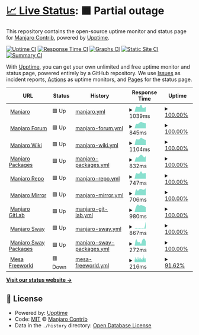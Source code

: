 # [📈 Live Status](https://uptime.manjaro.download): <!--live status--> **🟧 Partial outage**

This repository contains the open-source uptime monitor and status page for [Manjaro Contrib](https://uptime.manjaro.download), powered by [Upptime](https://github.com/upptime/upptime).

[![Uptime CI](https://github.com/manjaro-contrib/upptime/workflows/Uptime%20CI/badge.svg)](https://github.com/manjaro-contrib/upptime/actions?query=workflow%3A%22Uptime+CI%22)
[![Response Time CI](https://github.com/manjaro-contrib/upptime/workflows/Response%20Time%20CI/badge.svg)](https://github.com/manjaro-contrib/upptime/actions?query=workflow%3A%22Response+Time+CI%22)
[![Graphs CI](https://github.com/manjaro-contrib/upptime/workflows/Graphs%20CI/badge.svg)](https://github.com/manjaro-contrib/upptime/actions?query=workflow%3A%22Graphs+CI%22)
[![Static Site CI](https://github.com/manjaro-contrib/upptime/workflows/Static%20Site%20CI/badge.svg)](https://github.com/manjaro-contrib/upptime/actions?query=workflow%3A%22Static+Site+CI%22)
[![Summary CI](https://github.com/manjaro-contrib/upptime/workflows/Summary%20CI/badge.svg)](https://github.com/manjaro-contrib/upptime/actions?query=workflow%3A%22Summary+CI%22)

With [Upptime](https://upptime.js.org), you can get your own unlimited and free uptime monitor and status page, powered entirely by a GitHub repository. We use [Issues](https://github.com/manjaro-contrib/upptime/issues) as incident reports, [Actions](https://github.com/manjaro-contrib/upptime/actions) as uptime monitors, and [Pages](https://uptime.manjaro.download) for the status page.

<!--start: status pages-->
<!-- This summary is generated by Upptime (https://github.com/upptime/upptime) -->
<!-- Do not edit this manually, your changes will be overwritten -->
<!-- prettier-ignore -->
| URL | Status | History | Response Time | Uptime |
| --- | ------ | ------- | ------------- | ------ |
| <img alt="" src="https://icons.duckduckgo.com/ip3/manjaro.org.ico" height="13"> [Manjaro](https://manjaro.org) | 🟩 Up | [manjaro.yml](https://github.com/manjaro-contrib/upptime/commits/HEAD/history/manjaro.yml) | <details><summary><img alt="Response time graph" src="./graphs/manjaro/response-time-week.png" height="20"> 1039ms</summary><br><a href="https://status.manjaro.org/history/manjaro"><img alt="Response time 1429" src="https://img.shields.io/endpoint?url=https%3A%2F%2Fraw.githubusercontent.com%2Fmanjaro-contrib%2Fupptime%2FHEAD%2Fapi%2Fmanjaro%2Fresponse-time.json"></a><br><a href="https://status.manjaro.org/history/manjaro"><img alt="24-hour response time 1001" src="https://img.shields.io/endpoint?url=https%3A%2F%2Fraw.githubusercontent.com%2Fmanjaro-contrib%2Fupptime%2FHEAD%2Fapi%2Fmanjaro%2Fresponse-time-day.json"></a><br><a href="https://status.manjaro.org/history/manjaro"><img alt="7-day response time 1039" src="https://img.shields.io/endpoint?url=https%3A%2F%2Fraw.githubusercontent.com%2Fmanjaro-contrib%2Fupptime%2FHEAD%2Fapi%2Fmanjaro%2Fresponse-time-week.json"></a><br><a href="https://status.manjaro.org/history/manjaro"><img alt="30-day response time 1127" src="https://img.shields.io/endpoint?url=https%3A%2F%2Fraw.githubusercontent.com%2Fmanjaro-contrib%2Fupptime%2FHEAD%2Fapi%2Fmanjaro%2Fresponse-time-month.json"></a><br><a href="https://status.manjaro.org/history/manjaro"><img alt="1-year response time 1429" src="https://img.shields.io/endpoint?url=https%3A%2F%2Fraw.githubusercontent.com%2Fmanjaro-contrib%2Fupptime%2FHEAD%2Fapi%2Fmanjaro%2Fresponse-time-year.json"></a></details> | <details><summary><a href="https://status.manjaro.org/history/manjaro">100.00%</a></summary><a href="https://status.manjaro.org/history/manjaro"><img alt="All-time uptime 99.31%" src="https://img.shields.io/endpoint?url=https%3A%2F%2Fraw.githubusercontent.com%2Fmanjaro-contrib%2Fupptime%2FHEAD%2Fapi%2Fmanjaro%2Fuptime.json"></a><br><a href="https://status.manjaro.org/history/manjaro"><img alt="24-hour uptime 100.00%" src="https://img.shields.io/endpoint?url=https%3A%2F%2Fraw.githubusercontent.com%2Fmanjaro-contrib%2Fupptime%2FHEAD%2Fapi%2Fmanjaro%2Fuptime-day.json"></a><br><a href="https://status.manjaro.org/history/manjaro"><img alt="7-day uptime 100.00%" src="https://img.shields.io/endpoint?url=https%3A%2F%2Fraw.githubusercontent.com%2Fmanjaro-contrib%2Fupptime%2FHEAD%2Fapi%2Fmanjaro%2Fuptime-week.json"></a><br><a href="https://status.manjaro.org/history/manjaro"><img alt="30-day uptime 99.73%" src="https://img.shields.io/endpoint?url=https%3A%2F%2Fraw.githubusercontent.com%2Fmanjaro-contrib%2Fupptime%2FHEAD%2Fapi%2Fmanjaro%2Fuptime-month.json"></a><br><a href="https://status.manjaro.org/history/manjaro"><img alt="1-year uptime 99.31%" src="https://img.shields.io/endpoint?url=https%3A%2F%2Fraw.githubusercontent.com%2Fmanjaro-contrib%2Fupptime%2FHEAD%2Fapi%2Fmanjaro%2Fuptime-year.json"></a></details>
| <img alt="" src="https://icons.duckduckgo.com/ip3/forum.manjaro.org.ico" height="13"> [Manjaro Forum](https://forum.manjaro.org) | 🟩 Up | [manjaro-forum.yml](https://github.com/manjaro-contrib/upptime/commits/HEAD/history/manjaro-forum.yml) | <details><summary><img alt="Response time graph" src="./graphs/manjaro-forum/response-time-week.png" height="20"> 845ms</summary><br><a href="https://status.manjaro.org/history/manjaro-forum"><img alt="Response time 987" src="https://img.shields.io/endpoint?url=https%3A%2F%2Fraw.githubusercontent.com%2Fmanjaro-contrib%2Fupptime%2FHEAD%2Fapi%2Fmanjaro-forum%2Fresponse-time.json"></a><br><a href="https://status.manjaro.org/history/manjaro-forum"><img alt="24-hour response time 812" src="https://img.shields.io/endpoint?url=https%3A%2F%2Fraw.githubusercontent.com%2Fmanjaro-contrib%2Fupptime%2FHEAD%2Fapi%2Fmanjaro-forum%2Fresponse-time-day.json"></a><br><a href="https://status.manjaro.org/history/manjaro-forum"><img alt="7-day response time 845" src="https://img.shields.io/endpoint?url=https%3A%2F%2Fraw.githubusercontent.com%2Fmanjaro-contrib%2Fupptime%2FHEAD%2Fapi%2Fmanjaro-forum%2Fresponse-time-week.json"></a><br><a href="https://status.manjaro.org/history/manjaro-forum"><img alt="30-day response time 846" src="https://img.shields.io/endpoint?url=https%3A%2F%2Fraw.githubusercontent.com%2Fmanjaro-contrib%2Fupptime%2FHEAD%2Fapi%2Fmanjaro-forum%2Fresponse-time-month.json"></a><br><a href="https://status.manjaro.org/history/manjaro-forum"><img alt="1-year response time 987" src="https://img.shields.io/endpoint?url=https%3A%2F%2Fraw.githubusercontent.com%2Fmanjaro-contrib%2Fupptime%2FHEAD%2Fapi%2Fmanjaro-forum%2Fresponse-time-year.json"></a></details> | <details><summary><a href="https://status.manjaro.org/history/manjaro-forum">100.00%</a></summary><a href="https://status.manjaro.org/history/manjaro-forum"><img alt="All-time uptime 99.76%" src="https://img.shields.io/endpoint?url=https%3A%2F%2Fraw.githubusercontent.com%2Fmanjaro-contrib%2Fupptime%2FHEAD%2Fapi%2Fmanjaro-forum%2Fuptime.json"></a><br><a href="https://status.manjaro.org/history/manjaro-forum"><img alt="24-hour uptime 100.00%" src="https://img.shields.io/endpoint?url=https%3A%2F%2Fraw.githubusercontent.com%2Fmanjaro-contrib%2Fupptime%2FHEAD%2Fapi%2Fmanjaro-forum%2Fuptime-day.json"></a><br><a href="https://status.manjaro.org/history/manjaro-forum"><img alt="7-day uptime 100.00%" src="https://img.shields.io/endpoint?url=https%3A%2F%2Fraw.githubusercontent.com%2Fmanjaro-contrib%2Fupptime%2FHEAD%2Fapi%2Fmanjaro-forum%2Fuptime-week.json"></a><br><a href="https://status.manjaro.org/history/manjaro-forum"><img alt="30-day uptime 99.93%" src="https://img.shields.io/endpoint?url=https%3A%2F%2Fraw.githubusercontent.com%2Fmanjaro-contrib%2Fupptime%2FHEAD%2Fapi%2Fmanjaro-forum%2Fuptime-month.json"></a><br><a href="https://status.manjaro.org/history/manjaro-forum"><img alt="1-year uptime 99.76%" src="https://img.shields.io/endpoint?url=https%3A%2F%2Fraw.githubusercontent.com%2Fmanjaro-contrib%2Fupptime%2FHEAD%2Fapi%2Fmanjaro-forum%2Fuptime-year.json"></a></details>
| <img alt="" src="https://icons.duckduckgo.com/ip3/wiki.manjaro.org.ico" height="13"> [Manjaro Wiki](https://wiki.manjaro.org) | 🟩 Up | [manjaro-wiki.yml](https://github.com/manjaro-contrib/upptime/commits/HEAD/history/manjaro-wiki.yml) | <details><summary><img alt="Response time graph" src="./graphs/manjaro-wiki/response-time-week.png" height="20"> 1104ms</summary><br><a href="https://status.manjaro.org/history/manjaro-wiki"><img alt="Response time 1254" src="https://img.shields.io/endpoint?url=https%3A%2F%2Fraw.githubusercontent.com%2Fmanjaro-contrib%2Fupptime%2FHEAD%2Fapi%2Fmanjaro-wiki%2Fresponse-time.json"></a><br><a href="https://status.manjaro.org/history/manjaro-wiki"><img alt="24-hour response time 939" src="https://img.shields.io/endpoint?url=https%3A%2F%2Fraw.githubusercontent.com%2Fmanjaro-contrib%2Fupptime%2FHEAD%2Fapi%2Fmanjaro-wiki%2Fresponse-time-day.json"></a><br><a href="https://status.manjaro.org/history/manjaro-wiki"><img alt="7-day response time 1104" src="https://img.shields.io/endpoint?url=https%3A%2F%2Fraw.githubusercontent.com%2Fmanjaro-contrib%2Fupptime%2FHEAD%2Fapi%2Fmanjaro-wiki%2Fresponse-time-week.json"></a><br><a href="https://status.manjaro.org/history/manjaro-wiki"><img alt="30-day response time 1187" src="https://img.shields.io/endpoint?url=https%3A%2F%2Fraw.githubusercontent.com%2Fmanjaro-contrib%2Fupptime%2FHEAD%2Fapi%2Fmanjaro-wiki%2Fresponse-time-month.json"></a><br><a href="https://status.manjaro.org/history/manjaro-wiki"><img alt="1-year response time 1254" src="https://img.shields.io/endpoint?url=https%3A%2F%2Fraw.githubusercontent.com%2Fmanjaro-contrib%2Fupptime%2FHEAD%2Fapi%2Fmanjaro-wiki%2Fresponse-time-year.json"></a></details> | <details><summary><a href="https://status.manjaro.org/history/manjaro-wiki">100.00%</a></summary><a href="https://status.manjaro.org/history/manjaro-wiki"><img alt="All-time uptime 99.89%" src="https://img.shields.io/endpoint?url=https%3A%2F%2Fraw.githubusercontent.com%2Fmanjaro-contrib%2Fupptime%2FHEAD%2Fapi%2Fmanjaro-wiki%2Fuptime.json"></a><br><a href="https://status.manjaro.org/history/manjaro-wiki"><img alt="24-hour uptime 100.00%" src="https://img.shields.io/endpoint?url=https%3A%2F%2Fraw.githubusercontent.com%2Fmanjaro-contrib%2Fupptime%2FHEAD%2Fapi%2Fmanjaro-wiki%2Fuptime-day.json"></a><br><a href="https://status.manjaro.org/history/manjaro-wiki"><img alt="7-day uptime 100.00%" src="https://img.shields.io/endpoint?url=https%3A%2F%2Fraw.githubusercontent.com%2Fmanjaro-contrib%2Fupptime%2FHEAD%2Fapi%2Fmanjaro-wiki%2Fuptime-week.json"></a><br><a href="https://status.manjaro.org/history/manjaro-wiki"><img alt="30-day uptime 100.00%" src="https://img.shields.io/endpoint?url=https%3A%2F%2Fraw.githubusercontent.com%2Fmanjaro-contrib%2Fupptime%2FHEAD%2Fapi%2Fmanjaro-wiki%2Fuptime-month.json"></a><br><a href="https://status.manjaro.org/history/manjaro-wiki"><img alt="1-year uptime 99.89%" src="https://img.shields.io/endpoint?url=https%3A%2F%2Fraw.githubusercontent.com%2Fmanjaro-contrib%2Fupptime%2FHEAD%2Fapi%2Fmanjaro-wiki%2Fuptime-year.json"></a></details>
| <img alt="" src="https://icons.duckduckgo.com/ip3/packages.manjaro.org.ico" height="13"> [Manjaro Packages](https://packages.manjaro.org) | 🟩 Up | [manjaro-packages.yml](https://github.com/manjaro-contrib/upptime/commits/HEAD/history/manjaro-packages.yml) | <details><summary><img alt="Response time graph" src="./graphs/manjaro-packages/response-time-week.png" height="20"> 832ms</summary><br><a href="https://status.manjaro.org/history/manjaro-packages"><img alt="Response time 1209" src="https://img.shields.io/endpoint?url=https%3A%2F%2Fraw.githubusercontent.com%2Fmanjaro-contrib%2Fupptime%2FHEAD%2Fapi%2Fmanjaro-packages%2Fresponse-time.json"></a><br><a href="https://status.manjaro.org/history/manjaro-packages"><img alt="24-hour response time 873" src="https://img.shields.io/endpoint?url=https%3A%2F%2Fraw.githubusercontent.com%2Fmanjaro-contrib%2Fupptime%2FHEAD%2Fapi%2Fmanjaro-packages%2Fresponse-time-day.json"></a><br><a href="https://status.manjaro.org/history/manjaro-packages"><img alt="7-day response time 832" src="https://img.shields.io/endpoint?url=https%3A%2F%2Fraw.githubusercontent.com%2Fmanjaro-contrib%2Fupptime%2FHEAD%2Fapi%2Fmanjaro-packages%2Fresponse-time-week.json"></a><br><a href="https://status.manjaro.org/history/manjaro-packages"><img alt="30-day response time 867" src="https://img.shields.io/endpoint?url=https%3A%2F%2Fraw.githubusercontent.com%2Fmanjaro-contrib%2Fupptime%2FHEAD%2Fapi%2Fmanjaro-packages%2Fresponse-time-month.json"></a><br><a href="https://status.manjaro.org/history/manjaro-packages"><img alt="1-year response time 1209" src="https://img.shields.io/endpoint?url=https%3A%2F%2Fraw.githubusercontent.com%2Fmanjaro-contrib%2Fupptime%2FHEAD%2Fapi%2Fmanjaro-packages%2Fresponse-time-year.json"></a></details> | <details><summary><a href="https://status.manjaro.org/history/manjaro-packages">100.00%</a></summary><a href="https://status.manjaro.org/history/manjaro-packages"><img alt="All-time uptime 99.38%" src="https://img.shields.io/endpoint?url=https%3A%2F%2Fraw.githubusercontent.com%2Fmanjaro-contrib%2Fupptime%2FHEAD%2Fapi%2Fmanjaro-packages%2Fuptime.json"></a><br><a href="https://status.manjaro.org/history/manjaro-packages"><img alt="24-hour uptime 100.00%" src="https://img.shields.io/endpoint?url=https%3A%2F%2Fraw.githubusercontent.com%2Fmanjaro-contrib%2Fupptime%2FHEAD%2Fapi%2Fmanjaro-packages%2Fuptime-day.json"></a><br><a href="https://status.manjaro.org/history/manjaro-packages"><img alt="7-day uptime 100.00%" src="https://img.shields.io/endpoint?url=https%3A%2F%2Fraw.githubusercontent.com%2Fmanjaro-contrib%2Fupptime%2FHEAD%2Fapi%2Fmanjaro-packages%2Fuptime-week.json"></a><br><a href="https://status.manjaro.org/history/manjaro-packages"><img alt="30-day uptime 100.00%" src="https://img.shields.io/endpoint?url=https%3A%2F%2Fraw.githubusercontent.com%2Fmanjaro-contrib%2Fupptime%2FHEAD%2Fapi%2Fmanjaro-packages%2Fuptime-month.json"></a><br><a href="https://status.manjaro.org/history/manjaro-packages"><img alt="1-year uptime 99.38%" src="https://img.shields.io/endpoint?url=https%3A%2F%2Fraw.githubusercontent.com%2Fmanjaro-contrib%2Fupptime%2FHEAD%2Fapi%2Fmanjaro-packages%2Fuptime-year.json"></a></details>
| <img alt="" src="https://icons.duckduckgo.com/ip3/repo.manjaro.org.ico" height="13"> [Manjaro Repo](https://repo.manjaro.org) | 🟩 Up | [manjaro-repo.yml](https://github.com/manjaro-contrib/upptime/commits/HEAD/history/manjaro-repo.yml) | <details><summary><img alt="Response time graph" src="./graphs/manjaro-repo/response-time-week.png" height="20"> 747ms</summary><br><a href="https://status.manjaro.org/history/manjaro-repo"><img alt="Response time 891" src="https://img.shields.io/endpoint?url=https%3A%2F%2Fraw.githubusercontent.com%2Fmanjaro-contrib%2Fupptime%2FHEAD%2Fapi%2Fmanjaro-repo%2Fresponse-time.json"></a><br><a href="https://status.manjaro.org/history/manjaro-repo"><img alt="24-hour response time 747" src="https://img.shields.io/endpoint?url=https%3A%2F%2Fraw.githubusercontent.com%2Fmanjaro-contrib%2Fupptime%2FHEAD%2Fapi%2Fmanjaro-repo%2Fresponse-time-day.json"></a><br><a href="https://status.manjaro.org/history/manjaro-repo"><img alt="7-day response time 747" src="https://img.shields.io/endpoint?url=https%3A%2F%2Fraw.githubusercontent.com%2Fmanjaro-contrib%2Fupptime%2FHEAD%2Fapi%2Fmanjaro-repo%2Fresponse-time-week.json"></a><br><a href="https://status.manjaro.org/history/manjaro-repo"><img alt="30-day response time 850" src="https://img.shields.io/endpoint?url=https%3A%2F%2Fraw.githubusercontent.com%2Fmanjaro-contrib%2Fupptime%2FHEAD%2Fapi%2Fmanjaro-repo%2Fresponse-time-month.json"></a><br><a href="https://status.manjaro.org/history/manjaro-repo"><img alt="1-year response time 891" src="https://img.shields.io/endpoint?url=https%3A%2F%2Fraw.githubusercontent.com%2Fmanjaro-contrib%2Fupptime%2FHEAD%2Fapi%2Fmanjaro-repo%2Fresponse-time-year.json"></a></details> | <details><summary><a href="https://status.manjaro.org/history/manjaro-repo">100.00%</a></summary><a href="https://status.manjaro.org/history/manjaro-repo"><img alt="All-time uptime 99.99%" src="https://img.shields.io/endpoint?url=https%3A%2F%2Fraw.githubusercontent.com%2Fmanjaro-contrib%2Fupptime%2FHEAD%2Fapi%2Fmanjaro-repo%2Fuptime.json"></a><br><a href="https://status.manjaro.org/history/manjaro-repo"><img alt="24-hour uptime 100.00%" src="https://img.shields.io/endpoint?url=https%3A%2F%2Fraw.githubusercontent.com%2Fmanjaro-contrib%2Fupptime%2FHEAD%2Fapi%2Fmanjaro-repo%2Fuptime-day.json"></a><br><a href="https://status.manjaro.org/history/manjaro-repo"><img alt="7-day uptime 100.00%" src="https://img.shields.io/endpoint?url=https%3A%2F%2Fraw.githubusercontent.com%2Fmanjaro-contrib%2Fupptime%2FHEAD%2Fapi%2Fmanjaro-repo%2Fuptime-week.json"></a><br><a href="https://status.manjaro.org/history/manjaro-repo"><img alt="30-day uptime 100.00%" src="https://img.shields.io/endpoint?url=https%3A%2F%2Fraw.githubusercontent.com%2Fmanjaro-contrib%2Fupptime%2FHEAD%2Fapi%2Fmanjaro-repo%2Fuptime-month.json"></a><br><a href="https://status.manjaro.org/history/manjaro-repo"><img alt="1-year uptime 99.99%" src="https://img.shields.io/endpoint?url=https%3A%2F%2Fraw.githubusercontent.com%2Fmanjaro-contrib%2Fupptime%2FHEAD%2Fapi%2Fmanjaro-repo%2Fuptime-year.json"></a></details>
| <img alt="" src="https://icons.duckduckgo.com/ip3/mirrors.manjaro.org.ico" height="13"> [Manjaro Mirror](https://mirrors.manjaro.org/repo/state) | 🟩 Up | [manjaro-mirror.yml](https://github.com/manjaro-contrib/upptime/commits/HEAD/history/manjaro-mirror.yml) | <details><summary><img alt="Response time graph" src="./graphs/manjaro-mirror/response-time-week.png" height="20"> 706ms</summary><br><a href="https://status.manjaro.org/history/manjaro-mirror"><img alt="Response time 570" src="https://img.shields.io/endpoint?url=https%3A%2F%2Fraw.githubusercontent.com%2Fmanjaro-contrib%2Fupptime%2FHEAD%2Fapi%2Fmanjaro-mirror%2Fresponse-time.json"></a><br><a href="https://status.manjaro.org/history/manjaro-mirror"><img alt="24-hour response time 850" src="https://img.shields.io/endpoint?url=https%3A%2F%2Fraw.githubusercontent.com%2Fmanjaro-contrib%2Fupptime%2FHEAD%2Fapi%2Fmanjaro-mirror%2Fresponse-time-day.json"></a><br><a href="https://status.manjaro.org/history/manjaro-mirror"><img alt="7-day response time 706" src="https://img.shields.io/endpoint?url=https%3A%2F%2Fraw.githubusercontent.com%2Fmanjaro-contrib%2Fupptime%2FHEAD%2Fapi%2Fmanjaro-mirror%2Fresponse-time-week.json"></a><br><a href="https://status.manjaro.org/history/manjaro-mirror"><img alt="30-day response time 677" src="https://img.shields.io/endpoint?url=https%3A%2F%2Fraw.githubusercontent.com%2Fmanjaro-contrib%2Fupptime%2FHEAD%2Fapi%2Fmanjaro-mirror%2Fresponse-time-month.json"></a><br><a href="https://status.manjaro.org/history/manjaro-mirror"><img alt="1-year response time 570" src="https://img.shields.io/endpoint?url=https%3A%2F%2Fraw.githubusercontent.com%2Fmanjaro-contrib%2Fupptime%2FHEAD%2Fapi%2Fmanjaro-mirror%2Fresponse-time-year.json"></a></details> | <details><summary><a href="https://status.manjaro.org/history/manjaro-mirror">100.00%</a></summary><a href="https://status.manjaro.org/history/manjaro-mirror"><img alt="All-time uptime 99.99%" src="https://img.shields.io/endpoint?url=https%3A%2F%2Fraw.githubusercontent.com%2Fmanjaro-contrib%2Fupptime%2FHEAD%2Fapi%2Fmanjaro-mirror%2Fuptime.json"></a><br><a href="https://status.manjaro.org/history/manjaro-mirror"><img alt="24-hour uptime 100.00%" src="https://img.shields.io/endpoint?url=https%3A%2F%2Fraw.githubusercontent.com%2Fmanjaro-contrib%2Fupptime%2FHEAD%2Fapi%2Fmanjaro-mirror%2Fuptime-day.json"></a><br><a href="https://status.manjaro.org/history/manjaro-mirror"><img alt="7-day uptime 100.00%" src="https://img.shields.io/endpoint?url=https%3A%2F%2Fraw.githubusercontent.com%2Fmanjaro-contrib%2Fupptime%2FHEAD%2Fapi%2Fmanjaro-mirror%2Fuptime-week.json"></a><br><a href="https://status.manjaro.org/history/manjaro-mirror"><img alt="30-day uptime 100.00%" src="https://img.shields.io/endpoint?url=https%3A%2F%2Fraw.githubusercontent.com%2Fmanjaro-contrib%2Fupptime%2FHEAD%2Fapi%2Fmanjaro-mirror%2Fuptime-month.json"></a><br><a href="https://status.manjaro.org/history/manjaro-mirror"><img alt="1-year uptime 99.99%" src="https://img.shields.io/endpoint?url=https%3A%2F%2Fraw.githubusercontent.com%2Fmanjaro-contrib%2Fupptime%2FHEAD%2Fapi%2Fmanjaro-mirror%2Fuptime-year.json"></a></details>
| <img alt="" src="https://icons.duckduckgo.com/ip3/gitlab.manjaro.org.ico" height="13"> [Manjaro GitLab](https://gitlab.manjaro.org) | 🟩 Up | [manjaro-git-lab.yml](https://github.com/manjaro-contrib/upptime/commits/HEAD/history/manjaro-git-lab.yml) | <details><summary><img alt="Response time graph" src="./graphs/manjaro-git-lab/response-time-week.png" height="20"> 980ms</summary><br><a href="https://status.manjaro.org/history/manjaro-git-lab"><img alt="Response time 1101" src="https://img.shields.io/endpoint?url=https%3A%2F%2Fraw.githubusercontent.com%2Fmanjaro-contrib%2Fupptime%2FHEAD%2Fapi%2Fmanjaro-git-lab%2Fresponse-time.json"></a><br><a href="https://status.manjaro.org/history/manjaro-git-lab"><img alt="24-hour response time 737" src="https://img.shields.io/endpoint?url=https%3A%2F%2Fraw.githubusercontent.com%2Fmanjaro-contrib%2Fupptime%2FHEAD%2Fapi%2Fmanjaro-git-lab%2Fresponse-time-day.json"></a><br><a href="https://status.manjaro.org/history/manjaro-git-lab"><img alt="7-day response time 980" src="https://img.shields.io/endpoint?url=https%3A%2F%2Fraw.githubusercontent.com%2Fmanjaro-contrib%2Fupptime%2FHEAD%2Fapi%2Fmanjaro-git-lab%2Fresponse-time-week.json"></a><br><a href="https://status.manjaro.org/history/manjaro-git-lab"><img alt="30-day response time 1052" src="https://img.shields.io/endpoint?url=https%3A%2F%2Fraw.githubusercontent.com%2Fmanjaro-contrib%2Fupptime%2FHEAD%2Fapi%2Fmanjaro-git-lab%2Fresponse-time-month.json"></a><br><a href="https://status.manjaro.org/history/manjaro-git-lab"><img alt="1-year response time 1101" src="https://img.shields.io/endpoint?url=https%3A%2F%2Fraw.githubusercontent.com%2Fmanjaro-contrib%2Fupptime%2FHEAD%2Fapi%2Fmanjaro-git-lab%2Fresponse-time-year.json"></a></details> | <details><summary><a href="https://status.manjaro.org/history/manjaro-git-lab">100.00%</a></summary><a href="https://status.manjaro.org/history/manjaro-git-lab"><img alt="All-time uptime 99.97%" src="https://img.shields.io/endpoint?url=https%3A%2F%2Fraw.githubusercontent.com%2Fmanjaro-contrib%2Fupptime%2FHEAD%2Fapi%2Fmanjaro-git-lab%2Fuptime.json"></a><br><a href="https://status.manjaro.org/history/manjaro-git-lab"><img alt="24-hour uptime 100.00%" src="https://img.shields.io/endpoint?url=https%3A%2F%2Fraw.githubusercontent.com%2Fmanjaro-contrib%2Fupptime%2FHEAD%2Fapi%2Fmanjaro-git-lab%2Fuptime-day.json"></a><br><a href="https://status.manjaro.org/history/manjaro-git-lab"><img alt="7-day uptime 100.00%" src="https://img.shields.io/endpoint?url=https%3A%2F%2Fraw.githubusercontent.com%2Fmanjaro-contrib%2Fupptime%2FHEAD%2Fapi%2Fmanjaro-git-lab%2Fuptime-week.json"></a><br><a href="https://status.manjaro.org/history/manjaro-git-lab"><img alt="30-day uptime 100.00%" src="https://img.shields.io/endpoint?url=https%3A%2F%2Fraw.githubusercontent.com%2Fmanjaro-contrib%2Fupptime%2FHEAD%2Fapi%2Fmanjaro-git-lab%2Fuptime-month.json"></a><br><a href="https://status.manjaro.org/history/manjaro-git-lab"><img alt="1-year uptime 99.97%" src="https://img.shields.io/endpoint?url=https%3A%2F%2Fraw.githubusercontent.com%2Fmanjaro-contrib%2Fupptime%2FHEAD%2Fapi%2Fmanjaro-git-lab%2Fuptime-year.json"></a></details>
| <img alt="" src="https://icons.duckduckgo.com/ip3/manjaro-sway.download.ico" height="13"> [Manjaro Sway](https://manjaro-sway.download) | 🟩 Up | [manjaro-sway.yml](https://github.com/manjaro-contrib/upptime/commits/HEAD/history/manjaro-sway.yml) | <details><summary><img alt="Response time graph" src="./graphs/manjaro-sway/response-time-week.png" height="20"> 867ms</summary><br><a href="https://status.manjaro.org/history/manjaro-sway"><img alt="Response time 328" src="https://img.shields.io/endpoint?url=https%3A%2F%2Fraw.githubusercontent.com%2Fmanjaro-contrib%2Fupptime%2FHEAD%2Fapi%2Fmanjaro-sway%2Fresponse-time.json"></a><br><a href="https://status.manjaro.org/history/manjaro-sway"><img alt="24-hour response time 4501" src="https://img.shields.io/endpoint?url=https%3A%2F%2Fraw.githubusercontent.com%2Fmanjaro-contrib%2Fupptime%2FHEAD%2Fapi%2Fmanjaro-sway%2Fresponse-time-day.json"></a><br><a href="https://status.manjaro.org/history/manjaro-sway"><img alt="7-day response time 867" src="https://img.shields.io/endpoint?url=https%3A%2F%2Fraw.githubusercontent.com%2Fmanjaro-contrib%2Fupptime%2FHEAD%2Fapi%2Fmanjaro-sway%2Fresponse-time-week.json"></a><br><a href="https://status.manjaro.org/history/manjaro-sway"><img alt="30-day response time 474" src="https://img.shields.io/endpoint?url=https%3A%2F%2Fraw.githubusercontent.com%2Fmanjaro-contrib%2Fupptime%2FHEAD%2Fapi%2Fmanjaro-sway%2Fresponse-time-month.json"></a><br><a href="https://status.manjaro.org/history/manjaro-sway"><img alt="1-year response time 328" src="https://img.shields.io/endpoint?url=https%3A%2F%2Fraw.githubusercontent.com%2Fmanjaro-contrib%2Fupptime%2FHEAD%2Fapi%2Fmanjaro-sway%2Fresponse-time-year.json"></a></details> | <details><summary><a href="https://status.manjaro.org/history/manjaro-sway">100.00%</a></summary><a href="https://status.manjaro.org/history/manjaro-sway"><img alt="All-time uptime 99.98%" src="https://img.shields.io/endpoint?url=https%3A%2F%2Fraw.githubusercontent.com%2Fmanjaro-contrib%2Fupptime%2FHEAD%2Fapi%2Fmanjaro-sway%2Fuptime.json"></a><br><a href="https://status.manjaro.org/history/manjaro-sway"><img alt="24-hour uptime 100.00%" src="https://img.shields.io/endpoint?url=https%3A%2F%2Fraw.githubusercontent.com%2Fmanjaro-contrib%2Fupptime%2FHEAD%2Fapi%2Fmanjaro-sway%2Fuptime-day.json"></a><br><a href="https://status.manjaro.org/history/manjaro-sway"><img alt="7-day uptime 100.00%" src="https://img.shields.io/endpoint?url=https%3A%2F%2Fraw.githubusercontent.com%2Fmanjaro-contrib%2Fupptime%2FHEAD%2Fapi%2Fmanjaro-sway%2Fuptime-week.json"></a><br><a href="https://status.manjaro.org/history/manjaro-sway"><img alt="30-day uptime 100.00%" src="https://img.shields.io/endpoint?url=https%3A%2F%2Fraw.githubusercontent.com%2Fmanjaro-contrib%2Fupptime%2FHEAD%2Fapi%2Fmanjaro-sway%2Fuptime-month.json"></a><br><a href="https://status.manjaro.org/history/manjaro-sway"><img alt="1-year uptime 99.98%" src="https://img.shields.io/endpoint?url=https%3A%2F%2Fraw.githubusercontent.com%2Fmanjaro-contrib%2Fupptime%2FHEAD%2Fapi%2Fmanjaro-sway%2Fuptime-year.json"></a></details>
| <img alt="" src="https://icons.duckduckgo.com/ip3/packages.manjaro-sway.download.ico" height="13"> [Manjaro Sway Packages](https://packages.manjaro-sway.download) | 🟩 Up | [manjaro-sway-packages.yml](https://github.com/manjaro-contrib/upptime/commits/HEAD/history/manjaro-sway-packages.yml) | <details><summary><img alt="Response time graph" src="./graphs/manjaro-sway-packages/response-time-week.png" height="20"> 272ms</summary><br><a href="https://status.manjaro.org/history/manjaro-sway-packages"><img alt="Response time 352" src="https://img.shields.io/endpoint?url=https%3A%2F%2Fraw.githubusercontent.com%2Fmanjaro-contrib%2Fupptime%2FHEAD%2Fapi%2Fmanjaro-sway-packages%2Fresponse-time.json"></a><br><a href="https://status.manjaro.org/history/manjaro-sway-packages"><img alt="24-hour response time 256" src="https://img.shields.io/endpoint?url=https%3A%2F%2Fraw.githubusercontent.com%2Fmanjaro-contrib%2Fupptime%2FHEAD%2Fapi%2Fmanjaro-sway-packages%2Fresponse-time-day.json"></a><br><a href="https://status.manjaro.org/history/manjaro-sway-packages"><img alt="7-day response time 272" src="https://img.shields.io/endpoint?url=https%3A%2F%2Fraw.githubusercontent.com%2Fmanjaro-contrib%2Fupptime%2FHEAD%2Fapi%2Fmanjaro-sway-packages%2Fresponse-time-week.json"></a><br><a href="https://status.manjaro.org/history/manjaro-sway-packages"><img alt="30-day response time 319" src="https://img.shields.io/endpoint?url=https%3A%2F%2Fraw.githubusercontent.com%2Fmanjaro-contrib%2Fupptime%2FHEAD%2Fapi%2Fmanjaro-sway-packages%2Fresponse-time-month.json"></a><br><a href="https://status.manjaro.org/history/manjaro-sway-packages"><img alt="1-year response time 352" src="https://img.shields.io/endpoint?url=https%3A%2F%2Fraw.githubusercontent.com%2Fmanjaro-contrib%2Fupptime%2FHEAD%2Fapi%2Fmanjaro-sway-packages%2Fresponse-time-year.json"></a></details> | <details><summary><a href="https://status.manjaro.org/history/manjaro-sway-packages">100.00%</a></summary><a href="https://status.manjaro.org/history/manjaro-sway-packages"><img alt="All-time uptime 99.99%" src="https://img.shields.io/endpoint?url=https%3A%2F%2Fraw.githubusercontent.com%2Fmanjaro-contrib%2Fupptime%2FHEAD%2Fapi%2Fmanjaro-sway-packages%2Fuptime.json"></a><br><a href="https://status.manjaro.org/history/manjaro-sway-packages"><img alt="24-hour uptime 100.00%" src="https://img.shields.io/endpoint?url=https%3A%2F%2Fraw.githubusercontent.com%2Fmanjaro-contrib%2Fupptime%2FHEAD%2Fapi%2Fmanjaro-sway-packages%2Fuptime-day.json"></a><br><a href="https://status.manjaro.org/history/manjaro-sway-packages"><img alt="7-day uptime 100.00%" src="https://img.shields.io/endpoint?url=https%3A%2F%2Fraw.githubusercontent.com%2Fmanjaro-contrib%2Fupptime%2FHEAD%2Fapi%2Fmanjaro-sway-packages%2Fuptime-week.json"></a><br><a href="https://status.manjaro.org/history/manjaro-sway-packages"><img alt="30-day uptime 100.00%" src="https://img.shields.io/endpoint?url=https%3A%2F%2Fraw.githubusercontent.com%2Fmanjaro-contrib%2Fupptime%2FHEAD%2Fapi%2Fmanjaro-sway-packages%2Fuptime-month.json"></a><br><a href="https://status.manjaro.org/history/manjaro-sway-packages"><img alt="1-year uptime 99.99%" src="https://img.shields.io/endpoint?url=https%3A%2F%2Fraw.githubusercontent.com%2Fmanjaro-contrib%2Fupptime%2FHEAD%2Fapi%2Fmanjaro-sway-packages%2Fuptime-year.json"></a></details>
| <img alt="" src="https://icons.duckduckgo.com/ip3/nonfree.eu.ico" height="13"> [Mesa Freeworld](https://nonfree.eu) | 🟥 Down | [mesa-freeworld.yml](https://github.com/manjaro-contrib/upptime/commits/HEAD/history/mesa-freeworld.yml) | <details><summary><img alt="Response time graph" src="./graphs/mesa-freeworld/response-time-week.png" height="20"> 216ms</summary><br><a href="https://status.manjaro.org/history/mesa-freeworld"><img alt="Response time 305" src="https://img.shields.io/endpoint?url=https%3A%2F%2Fraw.githubusercontent.com%2Fmanjaro-contrib%2Fupptime%2FHEAD%2Fapi%2Fmesa-freeworld%2Fresponse-time.json"></a><br><a href="https://status.manjaro.org/history/mesa-freeworld"><img alt="24-hour response time 234" src="https://img.shields.io/endpoint?url=https%3A%2F%2Fraw.githubusercontent.com%2Fmanjaro-contrib%2Fupptime%2FHEAD%2Fapi%2Fmesa-freeworld%2Fresponse-time-day.json"></a><br><a href="https://status.manjaro.org/history/mesa-freeworld"><img alt="7-day response time 216" src="https://img.shields.io/endpoint?url=https%3A%2F%2Fraw.githubusercontent.com%2Fmanjaro-contrib%2Fupptime%2FHEAD%2Fapi%2Fmesa-freeworld%2Fresponse-time-week.json"></a><br><a href="https://status.manjaro.org/history/mesa-freeworld"><img alt="30-day response time 243" src="https://img.shields.io/endpoint?url=https%3A%2F%2Fraw.githubusercontent.com%2Fmanjaro-contrib%2Fupptime%2FHEAD%2Fapi%2Fmesa-freeworld%2Fresponse-time-month.json"></a><br><a href="https://status.manjaro.org/history/mesa-freeworld"><img alt="1-year response time 305" src="https://img.shields.io/endpoint?url=https%3A%2F%2Fraw.githubusercontent.com%2Fmanjaro-contrib%2Fupptime%2FHEAD%2Fapi%2Fmesa-freeworld%2Fresponse-time-year.json"></a></details> | <details><summary><a href="https://status.manjaro.org/history/mesa-freeworld">91.62%</a></summary><a href="https://status.manjaro.org/history/mesa-freeworld"><img alt="All-time uptime 99.45%" src="https://img.shields.io/endpoint?url=https%3A%2F%2Fraw.githubusercontent.com%2Fmanjaro-contrib%2Fupptime%2FHEAD%2Fapi%2Fmesa-freeworld%2Fuptime.json"></a><br><a href="https://status.manjaro.org/history/mesa-freeworld"><img alt="24-hour uptime 89.10%" src="https://img.shields.io/endpoint?url=https%3A%2F%2Fraw.githubusercontent.com%2Fmanjaro-contrib%2Fupptime%2FHEAD%2Fapi%2Fmesa-freeworld%2Fuptime-day.json"></a><br><a href="https://status.manjaro.org/history/mesa-freeworld"><img alt="7-day uptime 91.62%" src="https://img.shields.io/endpoint?url=https%3A%2F%2Fraw.githubusercontent.com%2Fmanjaro-contrib%2Fupptime%2FHEAD%2Fapi%2Fmesa-freeworld%2Fuptime-week.json"></a><br><a href="https://status.manjaro.org/history/mesa-freeworld"><img alt="30-day uptime 93.73%" src="https://img.shields.io/endpoint?url=https%3A%2F%2Fraw.githubusercontent.com%2Fmanjaro-contrib%2Fupptime%2FHEAD%2Fapi%2Fmesa-freeworld%2Fuptime-month.json"></a><br><a href="https://status.manjaro.org/history/mesa-freeworld"><img alt="1-year uptime 99.45%" src="https://img.shields.io/endpoint?url=https%3A%2F%2Fraw.githubusercontent.com%2Fmanjaro-contrib%2Fupptime%2FHEAD%2Fapi%2Fmesa-freeworld%2Fuptime-year.json"></a></details>

<!--end: status pages-->

[**Visit our status website →**](https://uptime.manjaro.download)

## 📄 License

- Powered by: [Upptime](https://github.com/upptime/upptime)
- Code: [MIT](./LICENSE) © [Manjaro Contrib](https://uptime.manjaro.download)
- Data in the `./history` directory: [Open Database License](https://opendatacommons.org/licenses/odbl/1-0/)
